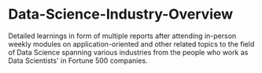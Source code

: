 # Data-Science-Industry-Overview
Detailed learnings in form of multiple reports after attending in-person weekly modules on application-oriented and other related topics to the field of Data Science spanning various industries from the people who work as Data Scientists' in Fortune 500 companies.
